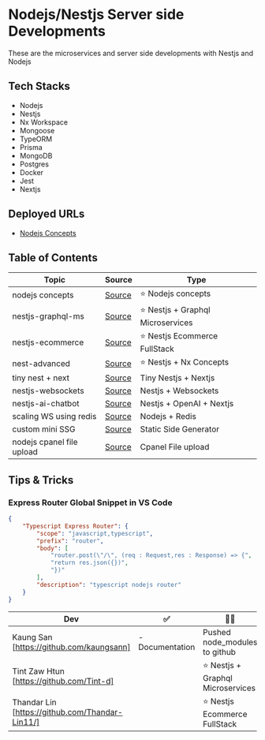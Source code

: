 # Nodejs/Nestjs Server side Developments

These are the microservices and server side developments with Nestjs and Nodejs

## Tech Stacks

- Nodejs
- Nestjs
- Nx Workspace
- Mongoose
- TypeORM
- Prisma
- MongoDB
- Postgres
- Docker
- Jest
- Nextjs

## Deployed URLs

- [Nodejs Concepts](https://nodejs-concepts.onrender.com)

## Table of Contents

| Topic                     | Source                                                       | Type                               |
| ------------------------- | ------------------------------------------------------------ | ---------------------------------- |
| nodejs concepts           | [Source](./node-concepts/)                                   | ⭐️ Nodejs concepts                |
| nestjs-graphql-ms         | [Source](./nest-graphql-ms/)                                 | ⭐️ Nestjs + Graphql Microservices |
| nestjs-ecommerce          | [Source](./nest-ecommerce/)                                  | ⭐️ Nestjs Ecommerce FullStack     |
| nest-advanced             | [Source](./nest-advanced)                                    | ⭐️ Nestjs + Nx Concepts           |
| tiny nest + next          | [Source](./tiny-nest-next/)                                  | Tiny Nestjs + Nextjs               |
| nestjs-websockets         | [Source](./standalone-apis/nestjs-websockets/)               | Nestjs + Websockets                |
| nestjs-ai-chatbot         | [Source](./standalone-apis/nestjs-ai-chatbot/)               | Nestjs + OpenAI + Nextjs           |
| scaling WS using redis    | [Source](./standalone-apis/scaling-web-sockets-using-redis/) | Nodejs + Redis                     |
| custom mini SSG           | [Source](./custom-static-side-generators/sample-one/)        | Static Side Generator              |
| nodejs cpanel file upload | [Source](./node-cpanel/)                                     | Cpanel File upload                 |

## Tips & Tricks

### Express Router Global Snippet in VS Code

```json
{
	"Typescript Express Router": {
		"scope": "javascript,typescript",
		"prefix": "router",
		"body": [
			"router.post(\"/\", (req : Request,res : Response) => {",
			"return res.json({})",
			"})"
		],
		"description": "typescript nodejs router"
	}
}
```

| Dev                                             | ✅              | 🤷‍♂️                                 |
| ----------------------------------------------- | --------------- | ---------------------------------- |
| Kaung San [https://github.com/kaungsann]        | - Documentation | Pushed node_modules to github      |
| Tint Zaw Htun [https://github.com/Tint-d]       |                 | ⭐️ Nestjs + Graphql Microservices |
| Thandar Lin [https://github.com/Thandar-Lin11/] |                 | ⭐️ Nestjs Ecommerce FullStack     |
